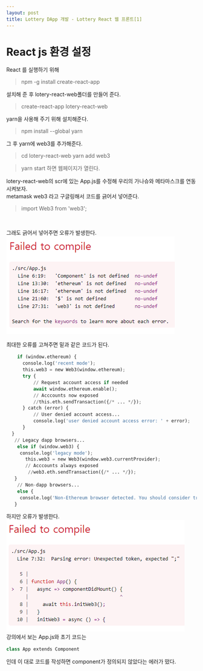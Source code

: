 ```yaml
---
layout: post
title: Lottery DApp 개발 - Lottery React 웹 프론트[1]
---
```

# React js 환경 설정

React 를 실행하기 위해 
> npm -g install create-react-app


설치해 준 후 lotery-react-web폴더를 만들어 준다.
> create-react-app lotery-react-web

yarn을 사용해 주기 위해 설치해준다.
> npm install --global yarn

그 후 yarn에 web3를 추가해준다.
> cd lotery-react-web
> yarn add web3


> yarn start
하면 웹페이지가 열린다.

lotery-react-web의 scr에 있는 App.js를 수정해 우리의 가나슈와 메타마스크를 연동시켜보자.<br/>
metamask web3 라고 구글링해서  코드를 긁어서 넣어준다. 
> import Web3 from 'web3';
<br/>

그래도 긁어서 넣어주면 오류가 발생한다.
<img src="/assets/images/4-20_7.PNG"><br/>

최대한 오류를 고쳐주면 밑과 같은 코드가 된다.

```python
    if (window.ethereum) {
      console.log('recent mode');
      this.web3 = new Web3(window.ethereum);
      try {
          // Request account access if needed
          await window.ethereum.enable();
          // Acccounts now exposed
          //this.eth.sendTransaction({/* ... */});
      } catch (error) {
          // User denied account access...
          console.log('user denied account access error: ' + error);
      }
  }
   // Legacy dapp browsers...
    else if (window.web3) {
     console.log('legacy mode');
       this.web3 = new Web3(window.web3.currentProvider);
       // Acccounts always exposed
        //web3.eth.sendTransaction({/* ... */});
   }
    // Non-dapp browsers...
    else {
     console.log('Non-Ethereum browser detected. You should consider trying MetaMask!');
   }
```

하지만 오류가 발생한다.
<img src="/assets/images/4-20_9.PNG"><br/>
강의에서 보는 App.js와 초기 코드는
```python
class App extends Component
```
인데 이 대로 코드를 작성하면 component가 정의되지 않았다는 에러가 떴다.